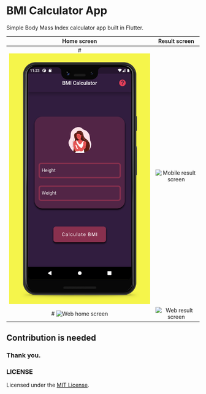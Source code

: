 # BMI Calculator App
Simple Body Mass Index calculator app built in Flutter.


Home screen             |  Result screen
:-------------------------:|:-------------------------:
# ![Mobile home screen](/.github/screenshot/mobile/phone_screenshot_home.jpg?raw=true "Mobile home screen")  |  ![Mobile result screen](/.github/screenshot/mobile/phone_screenshot_result.jpg?raw=true "Mobile result screen")
# ![Web home screen](/.github/screenshot/web/web_screenshot_home.png?raw=true "Web home screen")  |  ![Web result screen](/.github/screenshot/web/web_screenshot_result.png?raw=true "Web result screen")

  
<h2>Contribution is needed</h2>


### Thank you.

### LICENSE

Licensed under the [MIT License](LICENSE).
